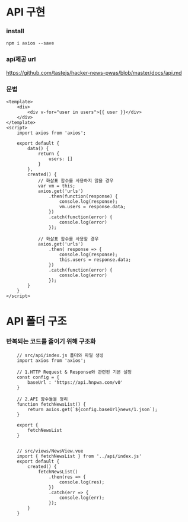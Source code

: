 # API 구현

### install
    
    npm i axios --save


### api제공 url

https://github.com/tastejs/hacker-news-pwas/blob/master/docs/api.md


### 문법

    <template>
        <div>
            <div v-for="user in users">{{ user }}</div>
        </div>
    </template>
    <script>
        import axios from 'axios';
        
        export default {
            data() {
                return {
                    users: []
                }
            },
            created() {
                // 화살표 함수를 사용하지 않을 경우 
                var vm = this;
                axios.get('urls')
                    .then(function(response) {
                        console.log(response);
                        vm.users = response.data;
                    })
                    .catch(function(error) {
                        console.log(error)
                    });
                
                // 화살표 함수를 사용할 경우
                axios.get('urls')
                    .then( response => {
                        console.log(response);
                        this.users = response.data;
                    })
                    .catch(function(error) {
                        console.log(error)
                    });
            }
        }
    </script>


# API 폴더 구조

### 반복되는 코드를 줄이기 위해 구조화

        // src/api/index.js 폴더와 파일 생성
        import axios from 'axios';
        
        // 1.HTTP Request & Response와 관련된 기본 설정
        const config = {
            baseUrl : 'https://api.hnpwa.com/v0'
        }
        
        // 2.API 함수들을 정리
        function fetchNewsList() {
            return axios.get(`${config.baseUrl}news/1.json`);
        }
        
        export {
            fetchNewsList
        }


        // src/views/NewsView.vue
        import { fetchNewsList } from '../api/index.js'
        export default {
            created() {
                fetchNewsList()
                    .then(res => {
                        console.log(res);
                    })
                    .catch(err => {
                        console.log(err);
                    });
            }
        }
